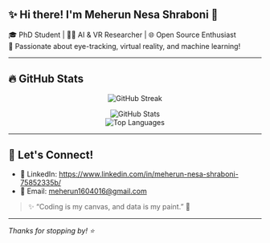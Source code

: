 <!--
<p align="center">
  <img src="https://github-readme-streak-stats.herokuapp.com/?user=YOUR_USERNAME&theme=dark&date_format=M%20j%5B%2C%20Y%5D" alt="GitHub Streak"/>
</p>

<div align="center">


![GitHub Stats](https://github-readme-stats.vercel.app/api?username=1604016-Meherun&theme=transparent&hide_border=false&include_all_commits=false&count_private=true&color=blue)

![Top Languages](https://github-readme-stats.vercel.app/api/top-langs/?username=1604016-Meherun&theme=transparent&hide_border=false&include_all_commits=false&count_private=true&layout=compact&hide=jupyter%20notebook)

</div>


**1604016-Meherun/1604016-Meherun** is a ✨ _special_ ✨ repository because its `README.md` (this file) appears on your GitHub profile.

Here are some ideas to get you started:

- 🔭 I’m currently working on ...
- 🌱 I’m currently learning ...
- 👯 I’m looking to collaborate on ...
- 🤔 I’m looking for help with ...
- 💬 Ask me about ...
- 📫 How to reach me: ...
- 😄 Pronouns: ...
- ⚡ Fun fact: ...
-->
## ✨ Hi there! I'm Meherun Nesa Shraboni 💖

🎓 PhD Student | 👩‍💻 AI & VR Researcher | 🌐 Open Source Enthusiast  
🎯 Passionate about eye-tracking, virtual reality, and machine learning!

---

## 🔥 GitHub Stats

<p align="center">
  <img src="https://github-readme-streak-stats.herokuapp.com?user=1604016-Meherun&theme=pink&hide_border=false&date_format=M%20j%5B%2C%20Y%5D" alt="GitHub Streak" />
</p>

<div align="center">

<img src="https://github-readme-stats.vercel.app/api?username=1604016-Meherun&show_icons=true&theme=radical&hide_border=false&include_all_commits=true&count_private=true&custom_title=✨ Meherun's GitHub Stats ✨" alt="GitHub Stats" />

<br/>

<img src="https://github-readme-stats.vercel.app/api/top-langs/?username=1604016-Meherun&layout=compact&theme=radical&hide_border=false&count_private=true&hide=jupyter%20notebook" alt="Top Languages" />

</div>


---

## 🌸 Let's Connect!

- 💼 LinkedIn: https://www.linkedin.com/in/meherun-nesa-shraboni-75852335b/
- 💌 Email: meherun1604016@gmail.com  

> ✨ “Coding is my canvas, and data is my paint.” 🎨

---

_Thanks for stopping by! ⭐_
